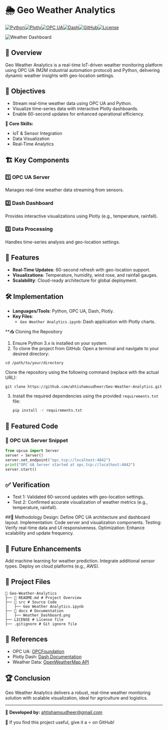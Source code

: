 # 🌦️ Geo Weather Analytics

[![Python](https://img.shields.io/badge/Python-3.x-blue)](https://www.python.org/)[![Plotly](https://img.shields.io/badge/Plotly-Visualization-orange)](https://plotly.com/)[![OPC UA](https://img.shields.io/badge/OPC%20UA-M2M%20Automation-green)](https://opcfoundation.org/)[![Dash](https://img.shields.io/badge/Dash-Dashboard-purple)](https://dash.plotly.com/)[![GitHub](https://img.shields.io/badge/GitHub-Repository-lightgrey)](https://github.com/)[![License](https://img.shields.io/badge/license-MIT-green)](LICENSE)

![Weather Dashboard](/docs/Dashboard.png)

## 🚀 Overview
Geo Weather Analytics is a real-time IoT-driven weather monitoring platform using OPC UA (M2M industrial automation protocol) and Python, delivering dynamic weather insights with geo-location settings.

## 🎯 Objectives
- Stream real-time weather data using OPC UA and Python.
- Visualize time-series data with interactive Plotly dashboards.
- Enable 60-second updates for enhanced operational efficiency.

**🔹 Core Skills:**  
- IoT & Sensor Integration  
- Data Visualization  
- Real-Time Analytics  

## 🏗️ Key Components
### 1️⃣ **OPC UA Server**
Manages real-time weather data streaming from sensors.

### 2️⃣ **Dash Dashboard**
Provides interactive visualizations using Plotly (e.g., temperature, rainfall).

### 3️⃣ **Data Processing**
Handles time-series analysis and geo-location settings.

## 📜 Features
- **Real-Time Updates**: 60-second refresh with geo-location support.
- **Visualizations**: Temperature, humidity, wind rose, and rainfall gauges.
- **Scalability**: Cloud-ready architecture for global deployment.

## 🛠️ Implementation
- **Languages/Tools**: Python, OPC UA, Dash, Plotly.
- **Key Files**:  
  - `Geo Weather Analytics.ipynb`: Dash application with Plotly charts.

**📥 Cloning the Repository
1. Ensure Python 3.x is installed on your system.
2. To clone the project from GitHub:
Open a terminal and navigate to your desired directory:
```
cd /path/to/your/directory
```
Clone the repository using the following command (replace with the actual URL):

```
git clone https://github.com/ahtishamsudheer/Geo-Weather-Analytics.git
```

3. Install the required dependencies using the provided `requirements.txt` file:
   ```bash
   pip install -r requirements.txt
   ```
   
## 📂 Featured Code
### 🔹 OPC UA Server Snippet
```python
from opcua import Server
server = Server()
server.set_endpoint("opc.tcp://localhost:4842")
print("OPC UA Server started at opc.tcp://localhost:4842")
server.start()
```
## ✅ Verification
- Test 1: Validated 60-second updates with geo-location settings.
- Test 2: Confirmed accurate visualization of weather metrics (e.g., temperature, rainfall).

##📌 Methodology
Design: Define OPC UA architecture and dashboard layout.
Implementation: Code server and visualization components.
Testing: Verify real-time data and UI responsiveness.
Optimization: Enhance scalability and update frequency.

## 📄 Future Enhancements
Add machine learning for weather prediction.
Integrate additional sensor types.
Deploy on cloud platforms (e.g., AWS).

## 📁 Project Files
```
📂 Geo-Weather-Analytics
├── 📜 README.md # Project Overview
├── 📂 src # Source Code
│   ├── Geo Weather Analytics.ipynb
├── 📂 docs # Documentation
│   ├── Weather_Dashboard.png
├── LICENSE # License file
├── .gitignore # Git ignore file
```

## 📜 References
- OPC UA: [OPCFoundation](https://opcfoundation.org/)
- Plotly Dash: [Dash Documentation](https://dash.plotly.com/)
- Weather Data: [OpenWeatherMap API](https://openweathermap.org/api)

## 🏆 Conclusion
Geo Weather Analytics delivers a robust, real-time weather monitoring solution with scalable visualization, ideal for agriculture and logistics.

---

🚀 **Developed by:** ahtishamsudheer@gmail.com

🌟 If you find this project useful, give it a ⭐ on GitHub!
